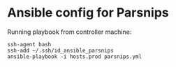 # Ansible config for Parsnips

Running playbook from controller machine:

```
ssh-agent bash
ssh-add ~/.ssh/id_ansible_parsnips
ansible-playbook -i hosts.prod parsnips.yml
```
